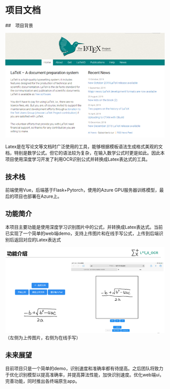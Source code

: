 # 项目文档

##　项目背景

![](img/1.png)

Latex是在写论文等文档时广泛使用的工具，能够根据模板语法生成格式美观的文档，特别是数学公式。但它的语法较为复杂，在输入数学公式时更是如此。因此本项目使用深度学习开发了利用OCR识别公式并转换成Latex表达式的工具。

## 技术栈

前端使用Vue，后端基于Flask+Pytorch，使用的Azure GPU服务器训练模型，最后的项目也部署在Azure上。

## 功能简介

本项目主要功能是使用深度学习识别图片中的公式，并转换成Latex表达式。当前已实现了一个简单的web端demo，支持上传图片和在线手写公式，上传到后端识别后返回对应的Latex表达式

![](img/2.png)
（左侧为上传图片，右侧为在线手写）

## 未来展望

目前项目只是一个简单的demo，识别速度和准确率都有待提高。之后团队将致力于优化识别模型以提高准确率，并提高算法性能，加快识别速度。优化web端ui，完善功能，同时推出各终端原生app。
